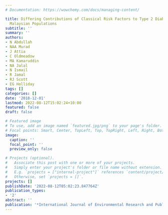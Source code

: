 ```yaml
---
# Documentation: https://wowchemy.com/docs/managing-content/

title: Differing Contributions of Classical Risk Factors to Type 2 Diabetes in Multi-Ethnic
  Malaysian Populations
subtitle: ''
summary: ''
authors:
- N Abdullah
- NAA Murad
- J Attia
- C Oldmeadow
- MA Kamaruddin
- NA Jalal
- N Ismail
- R Jamal
- RJ Scott
- EG Holliday
tags: []
categories: []
date: '2018-12-01'
lastmod: 2022-08-12T15:02:24+10:00
featured: false
draft: false

# Featured image
# To use, add an image named `featured.jpg/png` to your page's folder.
# Focal points: Smart, Center, TopLeft, Top, TopRight, Left, Right, BottomLeft, Bottom, BottomRight.
image:
  caption: ''
  focal_point: ''
  preview_only: false

# Projects (optional).
#   Associate this post with one or more of your projects.
#   Simply enter your project's folder or file name without extension.
#   E.g. `projects = ["internal-project"]` references `content/project/deep-learning/index.md`.
#   Otherwise, set `projects = []`.
projects: []
publishDate: '2022-08-12T05:02:23.847764Z'
publication_types:
- '2'
abstract: ''
publication: '*International Journal of Environmental Research and Public Health*'
---
```

